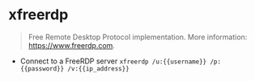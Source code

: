 # xfreerdp
> Free Remote Desktop Protocol implementation.
> More information: <https://www.freerdp.com>.

- Connect to a FreeRDP server
`xfreerdp /u:{{username}} /p:{{password}} /v:{{ip_address}}`
